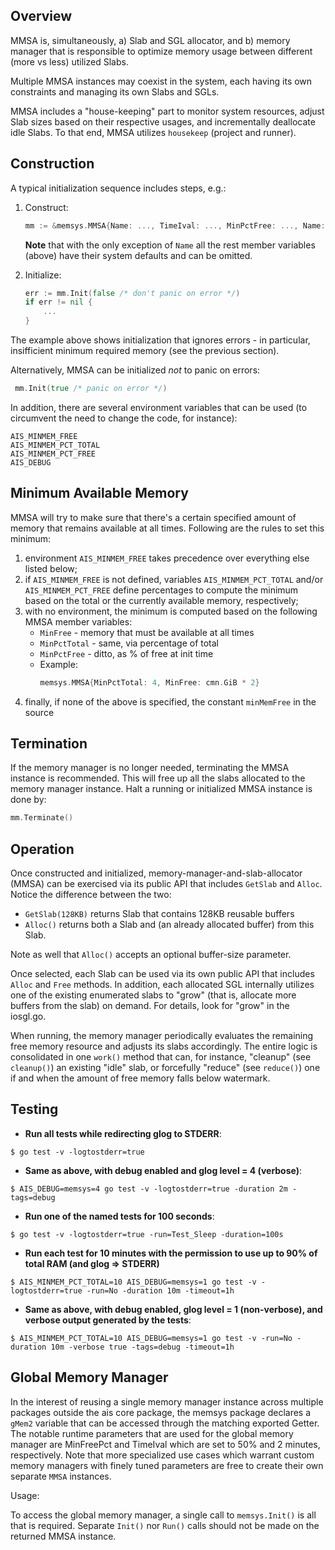 ## Overview

MMSA is, simultaneously, a) Slab and SGL allocator, and b) memory manager
that is responsible to optimize memory usage between different (more vs less) utilized
Slabs.

Multiple MMSA instances may coexist in the system, each having its own
constraints and managing its own Slabs and SGLs.

MMSA includes a "house-keeping" part to monitor system resources, 
adjust Slab sizes based on their respective usages, and incrementally
deallocate idle Slabs. To that end, MMSA utilizes `housekeep` (project and runner).

## Construction

A typical initialization sequence includes steps, e.g.:

1. Construct:

    ```go
    mm := &memsys.MMSA{Name: ..., TimeIval: ..., MinPctFree: ..., Name: ...}
    ```
    
    **Note** that with the only exception of `Name` all the rest member variables (above) have their system defaults and can be omitted.

2. Initialize:

    ```go
    err := mm.Init(false /* don't panic on error */)
    if err != nil {
        ...
    }
    ```

The example above shows initialization that ignores errors - in particular, insifficient minimum required memory (see the previous section).

Alternatively, MMSA can be initialized *not* to panic on errors:

```go
 mm.Init(true /* panic on error */)
```

In addition, there are several environment variables that can be used
(to circumvent the need to change the code, for instance):

```
AIS_MINMEM_FREE
AIS_MINMEM_PCT_TOTAL
AIS_MINMEM_PCT_FREE
AIS_DEBUG
```

## Minimum Available Memory

MMSA will try to make sure that there's a certain specified amount of memory that remains available at all times.
Following are the rules to set this minimum:

1. environment `AIS_MINMEM_FREE` takes precedence over everything else listed below;
2. if `AIS_MINMEM_FREE` is not defined, variables `AIS_MINMEM_PCT_TOTAL` and/or
 `AIS_MINMEM_PCT_FREE` define percentages to compute the minimum based on the total
  or the currently available memory, respectively;
3. with no environment, the minimum is computed based on the following MMSA member variables:
    * `MinFree`     - memory that must be available at all times
    * `MinPctTotal` - same, via percentage of total
    * `MinPctFree`  - ditto, as % of free at init time
    * Example:
        ```go
        memsys.MMSA{MinPctTotal: 4, MinFree: cmn.GiB * 2}
        ```
4. finally, if none of the above is specified, the constant `minMemFree` in the source

## Termination

If the memory manager is no longer needed, terminating the MMSA instance is recommended.
This will free up all the slabs allocated to the memory manager instance.
Halt a running or initialized MMSA instance is done by:

```go
mm.Terminate()
```

## Operation

Once constructed and initialized, memory-manager-and-slab-allocator (MMSA) can be exercised via its public API that includes
`GetSlab` and `Alloc`. Notice the difference between the two:
* `GetSlab(128KB)` returns Slab that contains 128KB reusable buffers
* `Alloc()` returns both a Slab and (an already allocated buffer) from this Slab.

Note as well that `Alloc()` accepts an optional buffer-size parameter.

Once selected, each Slab can be used via its own public API that
includes `Alloc` and `Free` methods. In addition, each allocated SGL internally
utilizes one of the existing enumerated slabs to "grow" (that is, allocate more
buffers from the slab) on demand. For details, look for "grow" in the iosgl.go.

When running, the memory manager periodically evaluates
the remaining free memory resource and adjusts its slabs accordingly.
The entire logic is consolidated in one `work()` method that can, for instance,
"cleanup" (see `cleanup()`) an existing "idle" slab,
or forcefully "reduce" (see `reduce()`) one if and when the amount of free
memory falls below watermark.

## Testing

* **Run all tests while redirecting glog to STDERR**:

```console
$ go test -v -logtostderr=true
```

* **Same as above, with debug enabled and glog level = 4 (verbose)**:

```console
$ AIS_DEBUG=memsys=4 go test -v -logtostderr=true -duration 2m -tags=debug
```

* **Run one of the named tests for 100 seconds**:

```console
$ go test -v -logtostderr=true -run=Test_Sleep -duration=100s
```

* **Run each test for 10 minutes with the permission to use up to 90% of total RAM (and glog => STDERR)**

```console
$ AIS_MINMEM_PCT_TOTAL=10 AIS_DEBUG=memsys=1 go test -v -logtostderr=true -run=No -duration 10m -timeout=1h
```

* **Same as above, with debug enabled, glog level = 1 (non-verbose), and verbose output generated by the tests**:

```console
$ AIS_MINMEM_PCT_TOTAL=10 AIS_DEBUG=memsys=1 go test -v -run=No -duration 10m -verbose true -tags=debug -timeout=1h
```

## Global Memory Manager

In the interest of reusing a single memory manager instance across multiple packages outside the ais core package, the memsys package declares a `gMem2` variable that can be accessed through the matching exported Getter.
The notable runtime parameters that are used for the global memory manager are MinFreePct and TimeIval which are set to 50% and 2 minutes, respectively.
Note that more specialized use cases which warrant custom memory managers with finely tuned parameters are free to create their own separate `MMSA` instances.

Usage:

To access the global memory manager, a single call to `memsys.Init()` is all that is required. Separate `Init()` nor `Run()` calls should not be made on the returned MMSA instance.
